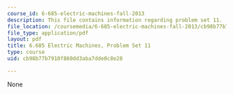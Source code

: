 ```yaml
---
course_id: 6-685-electric-machines-fall-2013
description: This file contains information regarding problem set 11.
file_location: /coursemedia/6-685-electric-machines-fall-2013/cb98b77b7910f860dd3aba7dde0c8e28_MIT6_685F13_ps11.pdf
file_type: application/pdf
layout: pdf
title: 6.685 Electric Machines, Problem Set 11
type: course
uid: cb98b77b7910f860dd3aba7dde0c8e28

---
```

None